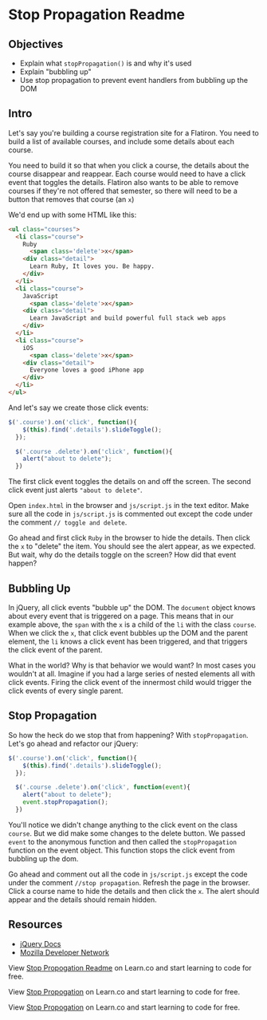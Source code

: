 # Stop Propagation Readme

## Objectives

+ Explain what `stopPropagation()` is and why it's used
+ Explain "bubbling up"
+ Use stop propagation to prevent event handlers from bubbling up the DOM

## Intro

Let's say you're building a course registration site for a Flatiron. You need to build a list of available courses, and include some details about each course.

You need to build it so that when you click a course, the details about the course disappear and reappear. Each course would need to have a click event that toggles the details. Flatiron also wants to be able to remove courses if they're not offered that semester, so there will need to be a button that removes that course (an `x`)

We'd end up with some HTML like this:

```html
<ul class="courses">
  <li class="course">
    Ruby
      <span class='delete'>x</span>
    <div class="detail">
      Learn Ruby, It loves you. Be happy.
    </div>
  </li>
  <li class="course">
    JavaScript
      <span class='delete'>x</span>
    <div class="detail">
      Learn JavaScript and build powerful full stack web apps
    </div>
  </li>
  <li class="course">
    iOS
      <span class='delete'>x</span>
    <div class="detail">
      Everyone loves a good iPhone app
    </div>
  </li>
</ul>
```

And let's say we create those click events:

```js
$('.course').on('click', function(){
    $(this).find('.details').slideToggle();
  });

  $('.course .delete').on('click', function(){
    alert("about to delete");
  })
```

The first click event toggles the details on and off the screen. The second click event just alerts `"about to delete"`.

Open `index.html` in the browser and `js/script.js` in the text editor. Make sure all the code in `js/script.js` is commented out except the code under the comment `// toggle and delete`.

Go ahead and first click `Ruby` in the browser to hide the details. Then click the `x` to "delete" the item. You should see the alert appear, as we expected. But wait, why do the details toggle on the screen? How did that event happen?

## Bubbling Up

In jQuery, all click events "bubble up" the DOM. The `document` object knows about every event that is triggered on a page. This means that in our example above, the `span` with the `x` is a child of the `li` with the class `course`. When we click the `x`, that click event bubbles up the DOM and the parent element, the `li` knows a click event has been triggered, and that triggers the click event of the parent. 

What in the world? Why is that behavior we would want? In most cases you wouldn't at all. Imagine if you had a large series of nested elements all with click events. Firing the click event of the innermost child would trigger the click events of every single parent.

## Stop Propagation

So how the heck do we stop that from happening? With `stopPropagation`. Let's go ahead and refactor our jQuery:

```js
$('.course').on('click', function(){
    $(this).find('.details').slideToggle();
  });

  $('.course .delete').on('click', function(event){
    alert("about to delete");
    event.stopPropagation();
  })
```

You'll notice we didn't change anything to the click event on the class `course`. But we did make some changes to the delete button. We passed `event` to the anonymous function and then called the `stopPropagation` function on the event object. This function stops the click event from bubbling up the dom.

Go ahead and comment out all the code in `js/script.js` except the code under the comment `//stop propagation`. Refresh the page in the browser. Click a course name to hide the details and then click the `x`. The alert should appear and the details should remain hidden.

## Resources

+ [jQuery Docs](https://api.jquery.com/event.stoppropagation/)
+ [Mozilla Developer Network](https://developer.mozilla.org/en-US/docs/Web/API/Event/stopPropagation)

<p data-visibility='hidden'>View <a href='https://learn.co/lessons/js-jquery-stop-propogation-readme' title='Stop Propogation Readme'>Stop Propogation Readme</a> on Learn.co and start learning to code for free.</p>
<p data-visibility='hidden'>View <a href='https://learn.co/lessons/js-jquery-stop-propogation-readme'>Stop Propogation</a> on Learn.co and start learning to code for free.</p>

<p class='util--hide'>View <a href='https://learn.co/lessons/js-jquery-stop-propogation-readme'>Stop Propogation</a> on Learn.co and start learning to code for free.</p>
